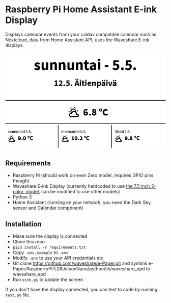 # Raspberry Pi Home Assistant E-ink Display

Displays calendar events from your caldav compatible calendar such as Nextcloud, data from Home Assistant API, uses the Waveshare E-ink displays.

![Example Display](example-display.png)

## Requirements

- Raspberry Pi (should work on even Zero model, requires GPIO pins though)
- Waveshare E-ink Display (currently hardcoded to use [the 7.5 inch 3-color, model](https://www.waveshare.com/7.5inch-e-paper-hat-b.htm), can be modified to use other models)
- Python 3
- Home Assistant (running on your network, you need the Dark Sky sensor and Calendar component)

## Installation

- Make sure the display is connected
- Clone this repo
- `pip3 install -r requirements.txt`
- Copy `.env.example` to `.env`
- Modify `.env` to use your API credentials etc
- Git clone https://github.com/waveshare/e-Paper.git and symlink e-Paper/RaspberryPi%26JetsonNano/python/lib/waveshare_epd to waveshare_epd
- Run `eink.py` to update the screen

If you don't have the display connected, you can test to code by running `test.py` file.
